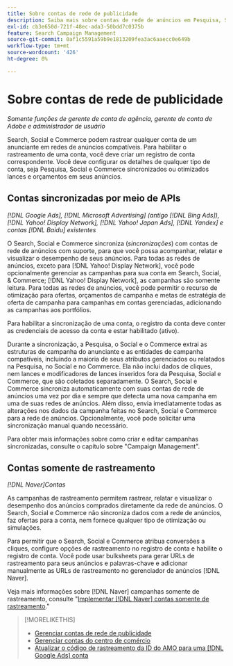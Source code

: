 ```yaml
---
title: Sobre contas de rede de publicidade
description: Saiba mais sobre contas de rede de anúncios em Pesquisa, Social e Commerce.
exl-id: cb3e650d-721f-48ec-ada3-50bdd7c0375b
feature: Search Campaign Management
source-git-commit: 0af1c5591a59b9e1813209fea3ac6aaecc0e649b
workflow-type: tm+mt
source-wordcount: '426'
ht-degree: 0%

---
```


# Sobre contas de rede de publicidade

*Somente funções de gerente de conta de agência, gerente de conta de Adobe e administrador de usuário*

Search, Social e Commerce podem rastrear qualquer conta de um anunciante em redes de anúncios compatíveis. Para habilitar o rastreamento de uma conta, você deve criar um registro de conta correspondente. Você deve configurar os detalhes de qualquer tipo de conta, seja Pesquisa, Social e Commerce sincronizados ou otimizados lances e orçamentos em seus anúncios.

## Contas sincronizadas por meio de APIs

*[!DNL Google Ads], [!DNL Microsoft Advertising] (antigo [!DNL Bing Ads]), [!DNL Yahoo! Display Network], [!DNL Yahoo! Japan Ads], [!DNL Yandex] e contas [!DNL Baidu] existentes*

O Search, Social e Commerce sincroniza (*sincronizações*) com contas de rede de anúncios com suporte, para que você possa acompanhar, relatar e visualizar o desempenho de seus anúncios. Para todas as redes de anúncios, exceto para [!DNL Yahoo! Display Network], você pode opcionalmente gerenciar as campanhas para sua conta em Search, Social, &amp; Commerce; [!DNL Yahoo! Display Network], as campanhas são somente leitura. Para todas as redes de anúncios, você pode permitir o recurso de otimização para ofertas, orçamentos de campanha e metas de estratégia de oferta de campanha para campanhas em contas gerenciadas, adicionando as campanhas aos portfólios.

Para habilitar a sincronização de uma conta, o registro da conta deve conter as credenciais de acesso da conta e estar habilitado (ativo).

Durante a sincronização, a Pesquisa, o Social e o Commerce extrai as estruturas de campanha do anunciante e as entidades de campanha compatíveis, incluindo a maioria de seus atributos gerenciados ou relatados na Pesquisa, no Social e no Commerce. Ela não inclui dados de cliques, nem lances e modificadores de lances inseridos fora da Pesquisa, Social e Commerce, que são coletados separadamente. O Search, Social e Commerce sincroniza automaticamente com suas contas de rede de anúncios uma vez por dia e sempre que detecta uma nova campanha em uma de suas redes de anúncios. Além disso, envia imediatamente todas as alterações nos dados da campanha feitas no Search, Social e Commerce para a rede de anúncios. Opcionalmente, você pode solicitar uma sincronização manual quando necessário.

Para obter mais informações sobre como criar e editar campanhas sincronizadas, consulte o capítulo sobre &quot;Campaign Management&quot;.

## Contas somente de rastreamento

*[!DNL Naver]Contas*

As campanhas de rastreamento permitem rastrear, relatar e visualizar o desempenho dos anúncios comprados diretamente da rede de anúncios. O Search, Social e Commerce não sincroniza dados com a rede de anúncios, faz ofertas para a conta, nem fornece qualquer tipo de otimização ou simulações.

Para permitir que o Search, Social e Commerce atribua conversões a cliques, configure opções de rastreamento no registro de conta e habilite o registro de conta. Você pode usar bulksheets para gerar URLs de rastreamento para seus anúncios e palavras-chave e adicionar manualmente as URLs de rastreamento no gerenciador de anúncios [!DNL Naver].

Veja mais informações sobre [!DNL Naver] campanhas somente de rastreamento, consulte &quot;[Implementar [!DNL Naver] contas somente de rastreamento](/help/search-social-commerce/campaign-management/naver-tracking-only-account-implement.md).&quot;

>[!MORELIKETHIS]
>
>* [Gerenciar contas de rede de publicidade](ad-network-account-manage.md)
>* [Gerenciar contas do centro de comércio](merchant-account-manage.md)
>* [Atualizar o código de rastreamento da ID do AMO para uma [!DNL Google Ads] conta](update-amo-id-google.md)
